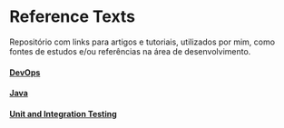 # Reference Texts

Repositório com links para artigos e tutoriais, utilizados por mim, como fontes de estudos e/ou referências na área de desenvolvimento.

####  [DevOps]

####  [Java]

####  [Unit and Integration Testing]


[DevOps]: <https://github.com/savitoh/Reference_Texts/tree/master/DevOps>

[Java]: <https://github.com/savitoh/Reference_Texts/tree/master/Java>

[Unit and Integration Testing]: <https://github.com/savitoh/Reference_Texts/tree/master/Unit%20and%20Integration%20Testing>
